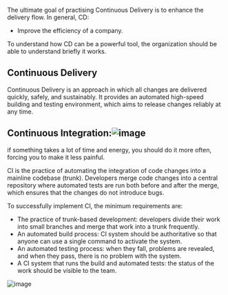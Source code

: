 
The ultimate goal of practising Continuous Delivery is to enhance the delivery flow. In general, CD:

-	Improve the efficiency of a company.

To understand how CD can be a powerful tool, the organization should be able to understand briefly it works.

## Continuous Delivery 
Continuous Delivery is an approach in which all changes are delivered quickly, safely, and sustainably. It provides an automated high-speed building and testing environment, which aims to release changes reliably at any time. 


## Continuous Integration:![image](https://user-images.githubusercontent.com/121306546/209865275-550edf1c-8857-4427-82b1-4861adafd773.png)


if something takes a lot of time and energy, you should do it more often, forcing you to make it less painful. 

CI is the practice of automating the integration of code changes into a mainline codebase (trunk). Developers merge code changes into a central repository where automated tests are run both before and after the merge, which ensures that the changes do not introduce bugs. 

To successfully implement CI, the minimum requirements are: 

-	The practice of trunk-based development: developers divide their work into small branches and merge that work into a trunk frequently.
-	An automated build process: CI system should be authoritative so that anyone can use a single command to activate the system.
-	An automated testing process: when they fall, problems are revealed, and when they pass, there is no problem with the system.
-	A CI system that runs the build and automated tests: the status of the work should be visible to the team.

![image](https://user-images.githubusercontent.com/121306546/209865264-7332735c-6b2d-426a-9f8a-b72d9647be2c.png)


